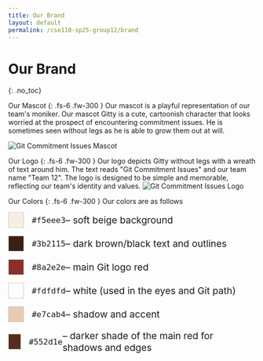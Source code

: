 ```yaml
---
title: Our Brand
layout: default
permalink: /cse110-sp25-group12/brand
--- 
```


# Our Brand
{: .no_toc}

<style>
    .color-sample {
      display: flex;
      align-items: center;
      margin-bottom: 1rem;
      font-size: 1.2rem;
    }
    .swatch {
      width: 30px;
      height: 30px;
      border: 1px solid #ccc;
      margin-right: 1rem;
    }

  </style>

Our Mascot
{: .fs-6 .fw-300 }
Our mascot is a playful representation of our team's moniker. Our mascot Gitty is a cute, cartoonish character that looks worried at the prospect of encountering commitment issues. He is sometimes seen without legs as he is able to grow them out at will. 

![Git Commitment Issues Mascot](/cse110-sp25-group12/assets/images/gitty.png)


Our Logo
{: .fs-6 .fw-300 }
Our logo depicts Gitty without legs with a wreath of text around him. The text reads "Git Commitment Issues" and our team name "Team 12". The logo is designed to be simple and memorable, reflecting our team's identity and values.
![Git Commitment Issues Logo](/cse110-sp25-group12/assets/images/logo.png)


Our Colors
{: .fs-6 .fw-300 }
Our colors are as follows

<div class="color-sample">
    <div class="swatch" style="background-color: #f5eee3;"></div>
    <code>#f5eee3</code> – soft beige background
  </div>

  <div class="color-sample">
    <div class="swatch" style="background-color: #3b2115;"></div>
    <code>#3b2115</code> – dark brown/black text and outlines
  </div>

  <div class="color-sample">
    <div class="swatch" style="background-color: #8a2e2e;"></div>
    <code>#8a2e2e</code> – main Git logo red
  </div>

  <div class="color-sample">
    <div class="swatch" style="background-color: #fdfdfd;"></div>
    <code>#fdfdfd</code> – white (used in the eyes and Git path)
  </div>

  <div class="color-sample">
    <div class="swatch" style="background-color: #e7cab4;"></div>
    <code>#e7cab4</code> – shadow and accent
  </div>

  <div class="color-sample">
    <div class="swatch" style="background-color: #552d1e;"></div>
    <code>#552d1e</code> – darker shade of the main red for shadows and edges
  </div>
